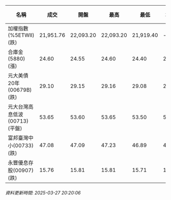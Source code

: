 | 名稱 | 成交 | 開盤 | 最高 | 最低 | 均價 | 成交金額(億) | 昨收 | 漲跌幅 | 漲跌 | 總量 | 昨量 | 振幅 |
| -------- | -------- | -------- | -------- |-------- | -------- | -------- |-------- |-------- |-------- | -------- | -------- |-------- |
|加權指數(%5ETWII) (跌)|21,951.76|22,093.20|22,093.20|21,919.40|-|2,643.66|22,260.29|1.39%|308.53|5,552,764|0|0.78%|
|合庫金(5880) (漲)|24.60|24.55|24.60|24.40|24.50|1.76|24.55|0.20%|0.05|7,193|7,507|0.81%|
|元大美債20年(00679B) (跌)|29.10|29.15|29.16|29.08|29.12|8.45|29.20|0.34%|0.10|29,002|22,463|0.27%|
|元大台灣高息低波(00713) (平盤)|53.65|53.60|53.65|53.50|53.59|5.57|53.65|0.00%|0.00|10,392|7,249|0.28%|
|富邦臺灣中小(00733) (跌)|47.08|47.09|47.23|46.89|47.07|0.529|47.73|1.36%|0.65|1,123|529|0.71%|
|永豐優息存股(00907) (跌)|15.76|15.81|15.81|15.71|15.74|0.252|15.84|0.51%|0.08|1,600|846|0.63%|
###### 資料更新時間: 2025-03-27 20:20:06